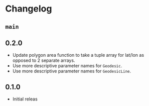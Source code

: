 #  Changelog

## `main`

## 0.2.0
* Update polygon area function to take a tuple array for lat/lon as opposed to 2 separate arrays.
* Use more descriptive parameter names for `Geodesic`.
* Use more descriptive parameter names for `GeodesicLine`.

## 0.1.0
* Initial releas
